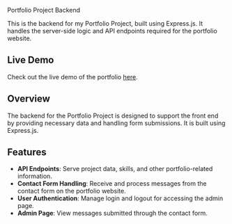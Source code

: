Portfolio Project Backend

This is the backend for my Portfolio Project, built using Express.js. It handles the server-side logic and API endpoints required for the portfolio website.

## Live Demo

Check out the live demo of the portfolio [here](https://milicagareski.github.io/portfolio/templates/).

## Overview

The backend for the Portfolio Project is designed to support the front end by providing necessary data and handling form submissions. It is built using Express.js.

## Features

- **API Endpoints**: Serve project data, skills, and other portfolio-related information.
- **Contact Form Handling**: Receive and process messages from the contact form on the portfolio website.
- **User Authentication**: Manage login and logout for accessing the admin page.
- **Admin Page**: View messages submitted through the contact form.
